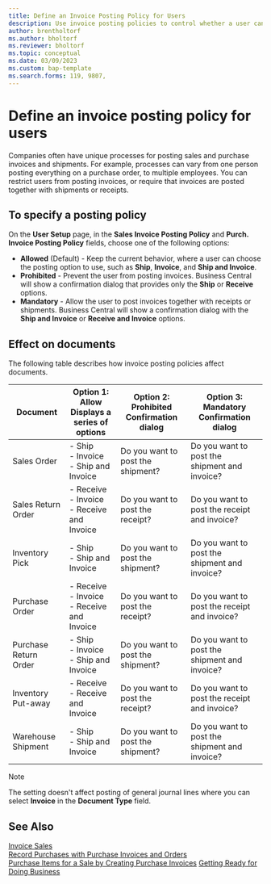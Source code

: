 ```yaml
---
title: Define an Invoice Posting Policy for Users
description: Use invoice posting policies to control whether a user can post sales and purchase invoices.
author: brentholtorf
ms.author: bholtorf
ms.reviewer: bholtorf
ms.topic: conceptual
ms.date: 03/09/2023
ms.custom: bap-template
ms.search.forms: 119, 9807, 
---
```


# Define an invoice posting policy for users

Companies often have unique processes for posting sales and purchase invoices and shipments. For example, processes can vary from one person posting everything on a purchase order, to multiple employees. You can restrict users from posting invoices, or require that invoices are posted together with shipments or receipts.

## To specify a posting policy

On the **User Setup** page, in the **Sales Invoice Posting Policy** and **Purch. Invoice Posting Policy** fields, choose one of the following options:

* **Allowed** (Default) - Keep the current behavior, where a user can choose the posting option to use, such as **Ship**, **Invoice**, and **Ship and Invoice**. 
* **Prohibited** - Prevent the user from posting invoices. Business Central will show a confirmation dialog that provides only the **Ship** or **Receive** options.
* **Mandatory** - Allow the user to post invoices together with receipts or shipments. Business Central will show a confirmation dialog with the **Ship and Invoice** or **Receive and Invoice** options.

## Effect on documents

The following table describes how invoice posting policies affect documents.

|Document | Option 1: Allow <br>Displays a series of options| Option 2: Prohibited <br>Confirmation dialog | Option 3: Mandatory <br>Confirmation dialog|
|--|--|--|--|
|Sales Order |- Ship <br>- Invoice <br>- Ship and Invoice |Do you want to post the shipment? |Do you want to post the shipment and invoice?|
|Sales Return Order |- Receive <br>- Invoice <br>- Receive and Invoice |Do you want to post the receipt? |Do you want to post the receipt and invoice?|
|Inventory Pick |- Ship <br>- Ship and Invoice |Do you want to post the shipment? |Do you want to post the shipment and invoice?|
|Purchase Order |- Receive <br>- Invoice <br>- Receive and Invoice |Do you want to post the receipt? |Do you want to post the receipt and invoice?|
|Purchase Return Order |- Ship <br>- Invoice <br>- Ship and Invoice |Do you want to post the shipment? |Do you want to post the shipment and invoice?|
|Inventory Put-away |- Receive <br>- Receive and Invoice |Do you want to post the receipt? |Do you want to post the receipt and invoice?|
|Warehouse Shipment |- Ship <br>- Ship and Invoice | Do you want to post the shipment? |Do you want to post the shipment and invoice?|

   > [!Note]
   > The setting doesn't affect posting of general journal lines where you can select **Invoice** in the **Document Type** field.

## See Also

[Invoice Sales](sales-how-invoice-sales.md)  
[Record Purchases with Purchase Invoices and Orders](purchasing-how-record-purchases.md)  
[Purchase Items for a Sale by Creating Purchase Invoices](purchasing-how-purchase-products-sale.md)
[Getting Ready for Doing Business](ui-get-ready-business.md)  
